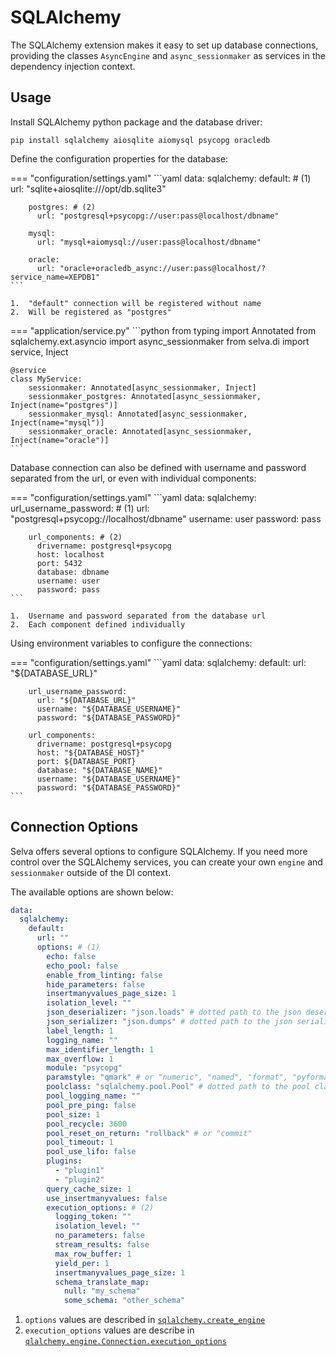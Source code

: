 # SQLAlchemy

The SQLAlchemy extension makes it easy to set up database connections, providing
the classes `AsyncEngine` and `async_sessionmaker` as services in the dependency
injection context.


## Usage

Install SQLAlchemy python package and the database driver:

```shell
pip install sqlalchemy aiosqlite aiomysql psycopg oracledb
```

Define the configuration properties for the database:

=== "configuration/settings.yaml"
    ```yaml
    data:
      sqlalchemy:
        default: # (1)
          url: "sqlite+aiosqlite:///opt/db.sqlite3"
    
        postgres: # (2)
          url: "postgresql+psycopg://user:pass@localhost/dbname"
    
        mysql:
          url: "mysql+aiomysql://user:pass@localhost/dbname"
    
        oracle:
          url: "oracle+oracledb_async://user:pass@localhost/?service_name=XEPDB1"
    ```
    
    1.  "default" connection will be registered without name
    2.  Will be registered as "postgres"

=== "application/service.py"
    ```python
    from typing import Annotated
    from sqlalchemy.ext.asyncio import async_sessionmaker
    from selva.di import service, Inject
    
    
    @service
    class MyService:
        sessionmaker: Annotated[async_sessionmaker, Inject]
        sessionmaker_postgres: Annotated[async_sessionmaker, Inject(name="postgres")]
        sessionmaker_mysql: Annotated[async_sessionmaker, Inject(name="mysql")]
        sessionmaker_oracle: Annotated[async_sessionmaker, Inject(name="oracle")]
    ```

Database connection can also be defined with username and password separated from
the url, or even with individual components:

=== "configuration/settings.yaml"
    ```yaml
    data:
      sqlalchemy:
        url_username_password: # (1)
          url: "postgresql+psycopg://localhost/dbname"
          username: user
          password: pass
    
        url_components: # (2)
          drivername: postgresql+psycopg
          host: localhost
          port: 5432
          database: dbname
          username: user
          password: pass
    ```

    1.  Username and password separated from the database url
    2.  Each component defined individually

Using environment variables to configure the connections:

=== "configuration/settings.yaml"
    ```yaml
    data:
      sqlalchemy:
        default:
          url: "${DATABASE_URL}"

        url_username_password:
          url: "${DATABASE_URL}"
          username: "${DATABASE_USERNAME}"
          password: "${DATABASE_PASSWORD}"
    
        url_components:
          drivername: postgresql+psycopg
          host: "${DATABASE_HOST}"
          port: ${DATABASE_PORT}
          database: "${DATABASE_NAME}"
          username: "${DATABASE_USERNAME}"
          password: "${DATABASE_PASSWORD}"
    ```

## Connection Options

Selva offers several options to configure SQLAlchemy. If you need more control over
the SQLAlchemy services, you can create your own `engine` and `sessionmaker` outside
of the DI context.

The available options are shown below:

```yaml
data:
  sqlalchemy:
    default:
      url: ""
      options: # (1)
        echo: false
        echo_pool: false
        enable_from_linting: false
        hide_parameters: false
        insertmanyvalues_page_size: 1
        isolation_level: ""
        json_deserializer: "json.loads" # dotted path to the json deserialization function
        json_serializer: "json.dumps" # dotted path to the json serialization function
        label_length: 1
        logging_name: ""
        max_identifier_length: 1
        max_overflow: 1
        module: "psycopg"
        paramstyle: "qmark" # or "numeric", "named", "format", "pyformat"
        poolclass: "sqlalchemy.pool.Pool" # dotted path to the pool class
        pool_logging_name: ""
        pool_pre_ping: false
        pool_size: 1
        pool_recycle: 3600
        pool_reset_on_return: "rollback" # or "commit"
        pool_timeout: 1
        pool_use_lifo: false
        plugins:
          - "plugin1"
          - "plugin2"
        query_cache_size: 1
        use_insertmanyvalues: false
        execution_options: # (2)
          logging_token: ""
          isolation_level: ""
          no_parameters: false
          stream_results: false
          max_row_buffer: 1
          yield_per: 1
          insertmanyvalues_page_size: 1
          schema_translate_map:
            null: "my_schema"
            some_schema: "other_schema"
```

1.  `options` values are described in [`sqlalchemy.create_engine`](https://docs.sqlalchemy.org/en/20/core/engines.html#sqlalchemy.create_engine)
2.  `execution_options` values are describe in [`qlalchemy.engine.Connection.execution_options`](https://docs.sqlalchemy.org/en/20/core/connections.html#sqlalchemy.engine.Connection.execution_options)
